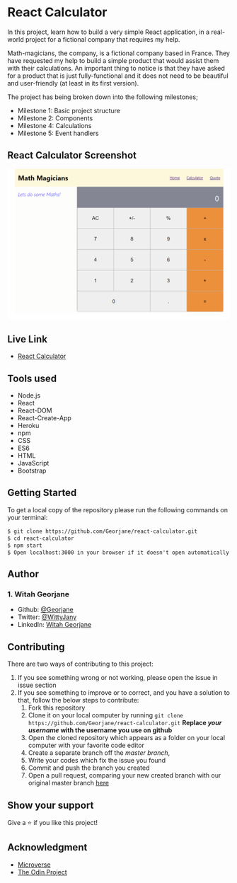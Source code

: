 # React Calculator
In this project, learn how to build a very simple React application, in a real-world project for a fictional company that requires my help.

Math-magicians, the company, is a fictional company based in France. They have requested my help to build a simple product that would assist them with their calculations. An important thing to notice is that they have asked for a product that is just fully-functional and it does not need to be beautiful and user-friendly (at least in its first version).

The project has being broken down into the following milestones;
- Milestone 1: Basic project structure 
- Milestone 2: Components
- Milestone 4: Calculations 
- Milestone 5: Event handlers 

## React Calculator Screenshot
![Calculator](calculator.png)

## Live Link
- [React Calculator](https://jane-react-calculator.herokuapp.com/)

## Tools used
- Node.js
- React
- React-DOM
- React-Create-App
- Heroku
- npm
- CSS
- ES6
- HTML
- JavaScript
- Bootstrap

## Getting Started
To get a local copy of the repository please run the following commands on your terminal:
```
$ git clone https://github.com/Georjane/react-calculator.git
$ cd react-calculator
$ npm start
$ Open localhost:3000 in your browser if it doesn't open automatically
```

## Author

### 1. Witah Georjane
* Github: [@Georjane](https://github.com/Georjane)
* Twitter: [@WittyJany](https://twitter.com/WittyJany)
* LinkedIn: [Witah Georjane](https://www.linkedin.com/in/witah-georjane)

## Contributing
There are two ways of contributing to this project:

1. If you see something wrong or not working, please open the issue in issue section
2. If you see something to improve or to correct, and you have a solution to that, follow the below steps to contribute:
    1. Fork this repository
    2. Clone it on your local computer by running `git clone https://github.com/Georjane/react-calculator.git` __Replace *your username* with the username you use on github__
    3. Open the cloned repository which appears as a folder on your local computer with your favorite code editor
    4. Create a separate branch off the *master branch*,
    5. Write your codes which fix the issue you found
    6. Commit and push the branch you created
    7. Open a pull request, comparing your new created branch with our original master branch [here](https://github.com/Georjane/react-calculator/pulls)

## Show your support

Give a ⭐️ if you like this project!

## Acknowledgment
* [Microverse](https://www.microvese.org)
* [The Odin Project](https://www.theodinproject.com)
